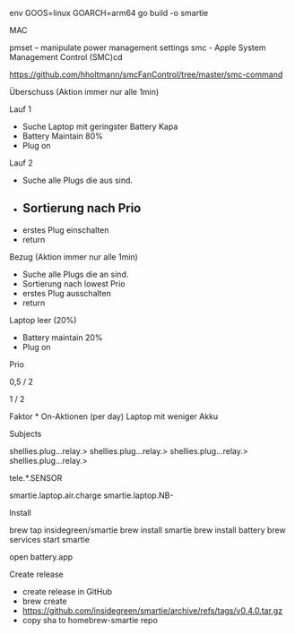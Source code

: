 env GOOS=linux GOARCH=arm64 go build -o smartie

MAC

pmset – manipulate power management settings
smc - Apple System Management Control (SMC)cd 

https://github.com/hholtmann/smcFanControl/tree/master/smc-command


Überschuss (Aktion immer nur alle 1min)

Lauf 1
- Suche Laptop mit geringster Battery Kapa
- Battery Maintain 80%
- Plug on 

Lauf 2
- Suche alle Plugs die aus sind.
- Sortierung nach Prio
  - 
- erstes Plug einschalten
- return

Bezug (Aktion immer nur alle 1min)

- Suche alle Plugs die an sind.
- Sortierung nach lowest Prio
- erstes Plug ausschalten
- return

Laptop leer (20%)
- Battery maintain 20%
- Plug on


Prio

0,5 / 2

1 / 2

Faktor * On-Aktionen (per day)
Laptop mit weniger Akku



Subjects

shellies.plug.*.*.relay.>
shellies.plug.*.*.relay.>
shellies.plug.*.*.relay.>
shellies.plug.*.*.relay.>

tele.*.SENSOR

smartie.laptop.air.charge
smartie.laptop.NB-



Install



brew tap insidegreen/smartie
brew install smartie
brew install battery
brew services start smartie 

open battery.app

Create release 

- create release in GitHub
- brew create 
- https://github.com/insidegreen/smartie/archive/refs/tags/v0.4.0.tar.gz
- copy sha to homebrew-smartie repo